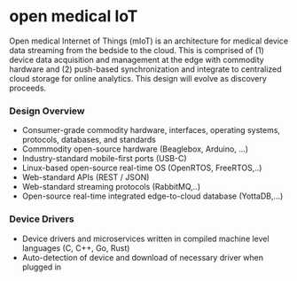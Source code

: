 # open medical IoT

Open medical Internet of Things (mIoT) is an architecture for medical device data streaming from the bedside to the cloud. This is comprised of (1) device data acquisition and management at the edge with commodity hardware and (2) push-based synchronization and integrate to centralized cloud storage for online analytics. This design will evolve as discovery proceeds.


### Design Overview
* Consumer-grade commodity hardware, interfaces, operating systems, protocols, databases, and standards
* Commmodity open-source hardware  (Beaglebox, Arduino, ...)
* Industry-standard mobile-first ports  (USB-C)
* Linux-based open-source real-time OS (OpenRTOS, FreeRTOS,..)
* Web-standard APIs (REST / JSON)
* Web-standard streaming protocols (RabbitMQ,..)
* Open-source real-time integrated edge-to-cloud database (YottaDB,...)

### Device Drivers
* Device drivers and microservices written in compiled machine level languages (C, C++, Go, Rust)
* Auto-detection of device and download of necessary driver when plugged in

